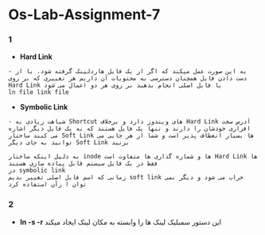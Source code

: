 # Os-Lab-Assignment-7


### 1
- **Hard Link**
 ```shell
- به این صورت عمل میکند که اگر از یک فایل هاردلینک گرفته شود، با از دست دادن فایل همچنان دسترسی به محتویات آن داریم هر تغییری که بر روی Hard Link یا فایل اصلی انجام بدهید بر روی هر دو اعمال می شود
ln file link file

```
  
 - **Symbolic Link**
  ```shell
- شباهت زیادی به Shortcut های ویندوز دارد و برخلاف Hard Link آدرس سخت افزاری خودشان را دارند و تنها یک فایل هستند که به یک فایل دیگر اشاره می کنند ساختار Soft Link ها بسیار انعطاف پذیر است و شما از هر جایی می توانید به جای دیگر Soft Link بزنید 
  ```
  
  ```shell
به دلیل اینکه ساختار inode ها و شماره گذاری ها متفاوت است Hard Link ها فقط در یک فایل سیستم قابل پیاده سازی هستند
در symbolic link
زمانی که اسم فایل اصلی تغییر بدیم soft link خراب می شود و دیگر نمی توان ا زآن استفاده کرد
```
### 2

- **ln -s -r**
این دستور سمبلیک لینک ها را وابسته به مکان لینک ایجاد میکند
